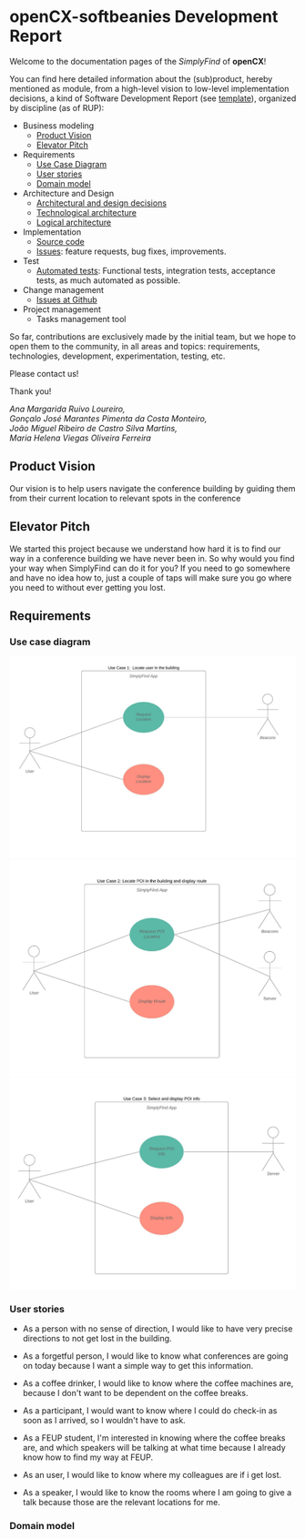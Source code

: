 # openCX-softbeanies Development Report

Welcome to the documentation pages of the *SimplyFind* of **openCX**!

You can find here detailed information about the (sub)product, hereby mentioned as module, from a high-level vision to low-level implementation decisions, a kind of Software Development Report (see [template](https://github.com/softeng-feup/open-cx/blob/master/docs/templates/Development-Report.md)), organized by discipline (as of RUP): 

* Business modeling 
  * [Product Vision](#Product-Vision)
  * [Elevator Pitch](#Elevator-Pitch)
* Requirements
  * [Use Case Diagram](#Use-case-diagram)
  * [User stories](#User-stories)
  * [Domain model](#Domain-model)
* Architecture and Design
  * [Architectural and design decisions]()
  * [Technological architecture]()
  * [Logical architecture]()
* Implementation
  * [Source code]()
  * [Issues](): feature requests, bug fixes, improvements.
* Test
  * [Automated tests](): Functional tests, integration tests, acceptance tests, as much automated as possible.
* Change management
  * [Issues at Github]()
* Project management
  * Tasks management tool 

So far, contributions are exclusively made by the initial team, but we hope to open them to the community, in all areas and topics: requirements, technologies, development, experimentation, testing, etc.

Please contact us! 

Thank you!

*Ana Margarida Ruivo Loureiro,</br>
Gonçalo José Marantes Pimenta da Costa Monteiro,</br>
João Miguel Ribeiro de Castro Silva Martins,</br>
Maria Helena Viegas Oliveira Ferreira*

## Product Vision
Our vision is to help users navigate the conference building by guiding them from their current location to relevant spots in the conference

## Elevator Pitch
We started this project because we understand how hard it is to find our way in a conference building we have never been in. So why would you find your way when SimplyFind can do it for you? If you need to go somewhere and have no idea how to, just a couple of taps will make sure you go where you need to without ever getting you lost.

## Requirements



### Use case diagram 

<img src= "https://github.com/softeng-feup/open-cx-softbeanies/blob/master/Use%20Cases/SimplyFind%20Use%20Case%201.jpeg">

<img src= "https://github.com/softeng-feup/open-cx-softbeanies/blob/master/Use%20Cases/SimplyFind%20Use%20Case%202.jpeg">

<img src= "https://github.com/softeng-feup/open-cx-softbeanies/blob/master/Use%20Cases/SimplyFind%20Use%20Case%203.jpeg">

### User stories

+ As a person with no sense of direction, I would like to have very precise directions to not get lost in the building.

+ As a forgetful person, I would like to know what conferences are going on today because I want a simple way to get this information.

+ As a coffee drinker, I would like to know where the coffee machines are, because I don't want to be dependent on the coffee breaks.

+ As a participant, I would want to know where I could do check-in as soon as I arrived, so I wouldn't have to ask.

+ As a FEUP student, I'm interested in knowing where the coffee breaks are, and which speakers will be talking at what time because I already know how to find my way at FEUP.

+ As an user, I would like to know where my colleagues are if i get lost.

+ As a speaker, I would like to know the rooms where I am going to give a talk because those are the relevant locations for me.


### Domain model




